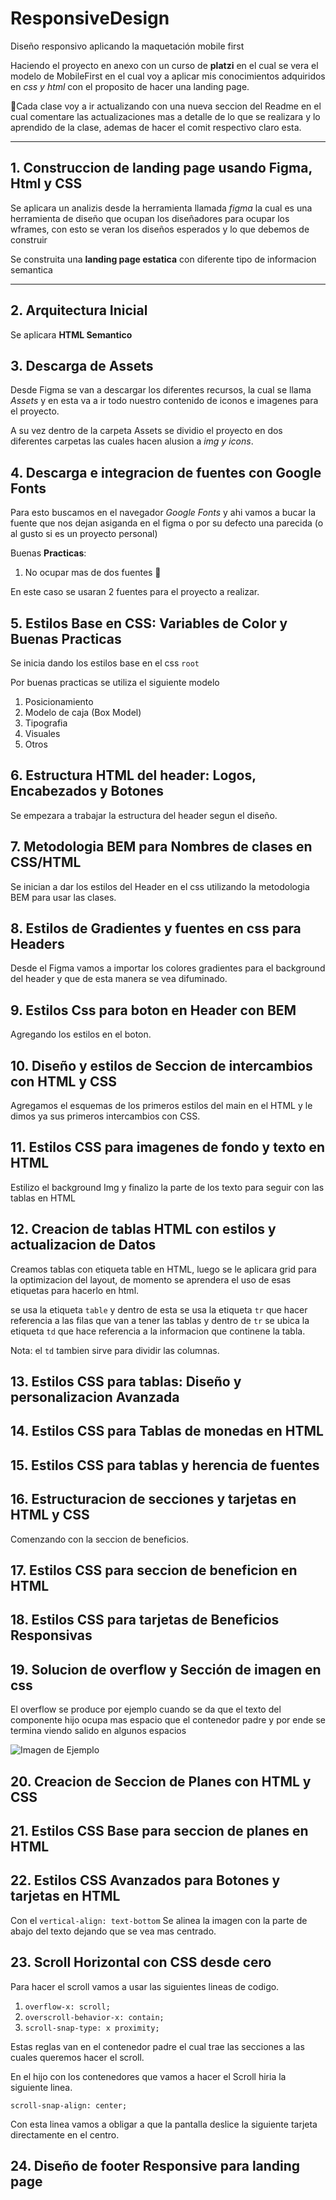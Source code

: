# ResponsiveDesign

Diseño responsivo aplicando la maquetación mobile first

Haciendo el proyecto en anexo con un curso de **platzi** en el cual se vera el modelo de MobileFirst en el cual voy a aplicar mis conocimientos adquiridos en _css y html_ con el proposito de hacer una landing page.

📝Cada clase voy a ir actualizando con una nueva seccion del Readme en el cual comentare las actualizaciones mas a detalle de lo que se realizara y lo aprendido de la clase, ademas de hacer el comit respectivo claro esta.

---

## 1. Construccion de landing page usando Figma, Html y CSS

Se aplicara un analizis desde la herramienta llamada _figma_ la cual es una herramienta de diseño que ocupan los diseñadores para ocupar los wframes, con esto se veran los diseños esperados y lo que debemos de construir

Se construita una **landing page estatica** con diferente tipo de informacion semantica

---

## 2. Arquitectura Inicial

Se aplicara **HTML Semantico**

## 3. Descarga de Assets

Desde Figma se van a descargar los diferentes recursos, la cual se llama _Assets_ y en esta va a ir todo nuestro contenido de iconos e imagenes para el proyecto.

A su vez dentro de la carpeta Assets se dividio el proyecto en dos diferentes carpetas las cuales hacen alusion a _img y icons_.

## 4. Descarga e integracion de fuentes con Google Fonts

Para esto buscamos en el navegador _Google Fonts_ y ahi vamos a bucar la fuente que nos dejan asiganda en el figma o por su defecto una parecida (o al gusto si es un proyecto personal)

Buenas **Practicas**:

1. No ocupar mas de dos fuentes 🤖

En este caso se usaran 2 fuentes para el proyecto a realizar.

## 5. Estilos Base en CSS: Variables de Color y Buenas Practicas

Se inicia dando los estilos base en el css `root`

Por buenas practicas se utiliza el siguiente modelo

1. Posicionamiento
2. Modelo de caja (Box Model)
3. Tipografia
4. Visuales
5. Otros

## 6. Estructura HTML del header: Logos, Encabezados y Botones

Se empezara a trabajar la estructura del header segun el diseño.

## 7. Metodologia BEM para Nombres de clases en CSS/HTML

Se inician a dar los estilos del Header en el css utilizando la metodologia BEM para usar las clases.

## 8. Estilos de Gradientes y fuentes en css para Headers

Desde el Figma vamos a importar los colores gradientes para el background del header y que de esta manera se vea difuminado.

## 9. Estilos Css para boton en Header con BEM

Agregando los estilos en el boton.

## 10. Diseño y estilos de Seccion de intercambios con HTML y CSS

Agregamos el esquemas de los primeros estilos del main en el HTML y le dimos ya sus primeros intercambios con CSS.

## 11. Estilos CSS para imagenes de fondo y texto en HTML

Estilizo el background Img y finalizo la parte de los texto para seguir con las tablas en HTML

## 12. Creacion de tablas HTML con estilos y actualizacion de Datos

Creamos tablas con etiqueta table en HTML, luego se le aplicara grid para la optimizacion del layout, de momento se aprendera el uso de esas etiquetas para hacerlo en html.

se usa la etiqueta `table` y dentro de esta se usa la etiqueta `tr` que hacer referencia a las filas que van a tener las tablas y dentro de `tr` se ubica la etiqueta `td` que hace referencia a la informacion que continene la tabla.

Nota: el `td` tambien sirve para dividir las columnas.

## 13. Estilos CSS para tablas: Diseño y personalizacion Avanzada

## 14. Estilos CSS para Tablas de monedas en HTML

## 15. Estilos CSS para tablas y herencia de fuentes

## 16. Estructuracion de secciones y tarjetas en HTML y CSS

Comenzando con la seccion de beneficios.

## 17. Estilos CSS para seccion de beneficion en HTML

## 18. Estilos CSS para tarjetas de Beneficios Responsivas

## 19. Solucion de overflow y Sección de imagen en css

El overflow se produce por ejemplo cuando se da que el texto del componente hijo ocupa mas espacio que el contenedor padre y por ende se termina viendo salido en algunos espacios

![Imagen de Ejemplo](https://encrypted-tbn0.gstatic.com/images?q=tbn:ANd9GcTJ1M5UllZow1S062Ni2Qrqi50H23PyPjU6Xw&s)

## 20. Creacion de Seccion de Planes con HTML y CSS

## 21. Estilos CSS Base para seccion de planes en HTML

## 22. Estilos CSS Avanzados para Botones y tarjetas en HTML

Con el `vertical-align: text-bottom` Se alinea la imagen con la parte de abajo del texto dejando que se vea mas centrado.

## 23. Scroll Horizontal con CSS desde cero

Para hacer el scroll vamos a usar las siguientes lineas de codigo.

1. `overflow-x: scroll;`
2. `overscroll-behavior-x: contain;`
3. `scroll-snap-type: x proximity;`

Estas reglas van en el contenedor padre el cual trae las secciones a las cuales queremos hacer el scroll.

En el hijo con los contenedores que vamos a hacer el Scroll hiria la siguiente linea.

`scroll-snap-align: center;`

Con esta linea vamos a obligar a que la pantalla deslice la siguiente tarjeta directamente en el centro.

## 24. Diseño de footer Responsive para landing page
